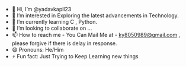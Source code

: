 - 👋 Hi, I’m @yadavkapil23
- 👀 I’m interested in Exploring the latest advancements in Technology.
- 🌱 I’m currently learning C , Python.
- 💞️ I’m looking to collaborate on ...
- 📫 How to reach me - You Can Mail Me at - ky8050989@gmail.com , please forgive if there is delay in response.
- 😄 Pronouns: He/Him
- ⚡ Fun fact: Just Trying to Keep Learning new things

<!---
yadavkapil23/yadavkapil23 is a ✨ special ✨ repository because its `README.md` (this file) appears on your GitHub profile.
You can click the Preview link to take a look at your changes.
--->
